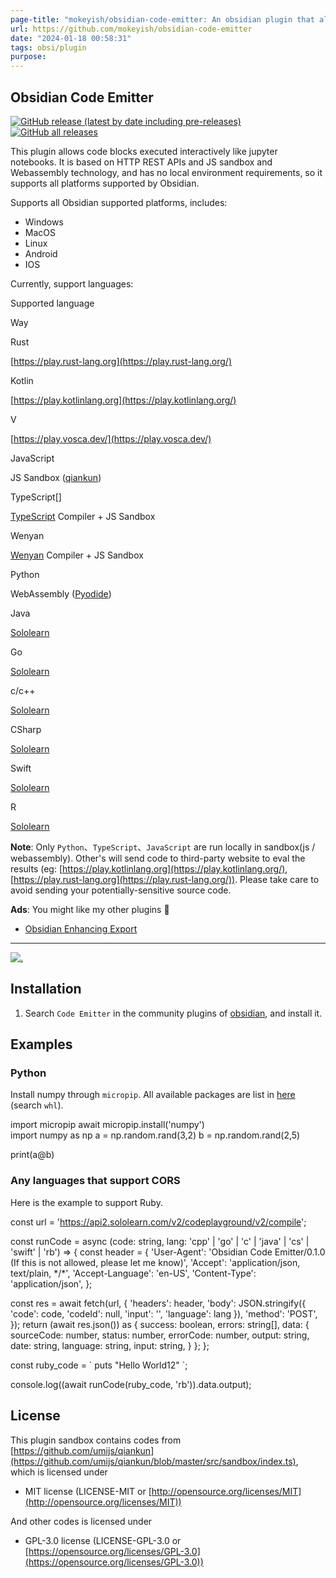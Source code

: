 ```yaml
---
page-title: "mokeyish/obsidian-code-emitter: An obsidian plugin that allows code blocks executed interactively in sandbox like jupyter notebooks. Supported language rust、kotlin、python、Javascript、TypeScript etc."
url: https://github.com/mokeyish/obsidian-code-emitter
date: "2024-01-18 00:58:31"
tags: obsi/plugin
purpose:
---
```


## Obsidian Code Emitter

[![GitHub release (latest by date including pre-releases)](https://camo.githubusercontent.com/130ced0b898fe1e8121c0023b4536894d8048307728412929328807f57b001e1/68747470733a2f2f696d672e736869656c64732e696f2f6769746875622f762f72656c656173652f6d6f6b65796973682f6f6273696469616e2d636f64652d656d69747465723f646973706c61795f6e616d653d74616726696e636c7564655f70726572656c6561736573)](https://camo.githubusercontent.com/130ced0b898fe1e8121c0023b4536894d8048307728412929328807f57b001e1/68747470733a2f2f696d672e736869656c64732e696f2f6769746875622f762f72656c656173652f6d6f6b65796973682f6f6273696469616e2d636f64652d656d69747465723f646973706c61795f6e616d653d74616726696e636c7564655f70726572656c6561736573) [![GitHub all releases](https://camo.githubusercontent.com/ca768c0787086d17449d97d24281348dedb62baf0076ab604af7a31028e7512b/68747470733a2f2f696d672e736869656c64732e696f2f6769746875622f646f776e6c6f6164732f6d6f6b65796973682f6f6273696469616e2d636f64652d656d69747465722f746f74616c3f7374796c653d666c61742d737175617265)](https://camo.githubusercontent.com/ca768c0787086d17449d97d24281348dedb62baf0076ab604af7a31028e7512b/68747470733a2f2f696d672e736869656c64732e696f2f6769746875622f646f776e6c6f6164732f6d6f6b65796973682f6f6273696469616e2d636f64652d656d69747465722f746f74616c3f7374796c653d666c61742d737175617265)

This plugin allows code blocks executed interactively like jupyter notebooks. It is based on HTTP REST APIs and JS sandbox and Webassembly technology, and has no local environment requirements, so it supports all platforms supported by Obsidian.

Supports all Obsidian supported platforms, includes:

-   Windows
-   MacOS
-   Linux
-   Android
-   IOS

Currently, support languages:

Supported language

Way

Rust

[https://play.rust-lang.org](https://play.rust-lang.org/)

Kotlin

[https://play.kotlinlang.org](https://play.kotlinlang.org/)

V

[https://play.vosca.dev/](https://play.vosca.dev/)

JavaScript

JS Sandbox ([qiankun](https://github.com/umijs/qiankun/blob/master/src/sandbox/index.ts))

TypeScript\[\]

[TypeScript](https://www.typescriptlang.org/) Compiler + JS Sandbox

Wenyan

[Wenyan](https://github.com/wenyan-lang/wenyan) Compiler + JS Sandbox

Python

WebAssembly ([Pyodide](https://github.com/pyodide/pyodide))

Java

[Sololearn](https://www.sololearn.com/)

Go

[Sololearn](https://www.sololearn.com/)

c/c++

[Sololearn](https://www.sololearn.com/)

CSharp

[Sololearn](https://www.sololearn.com/)

Swift

[Sololearn](https://www.sololearn.com/)

R

[Sololearn](https://www.sololearn.com/)

**Note**: Only `Python`、`TypeScript`、`JavaScript` are run locally in sandbox(js / webassembly). Other's will send code to third-party website to eval the results (eg: [https://play.kotlinlang.org](https://play.kotlinlang.org/), [https://play.rust-lang.org](https://play.rust-lang.org/)). Please take care to avoid sending your potentially-sensitive source code.

**Ads**: You might like my other plugins 🤪

-   [Obsidian Enhancing Export](https://github.com/mokeyish/obsidian-enhancing-export)

---

[![.](https://github.com/mokeyish/obsidian-code-emitter/raw/master/screenshots/code-emitter.gif)](https://github.com/mokeyish/obsidian-code-emitter/blob/master/screenshots/code-emitter.gif)[](https://github.com/mokeyish/obsidian-code-emitter/blob/master/screenshots/code-emitter.gif)

## Installation

1.  Search `Code Emitter` in the community plugins of [obsidian](https://obsidian.md/), and install it.

## Examples

### Python

Install numpy through `micropip`. All available packages are list in [here](https://github.com/mokeyish/pyodide-dist/find/master) (search `whl`).

import micropip
await micropip.install('numpy')  
import numpy as np
a \= np.random.rand(3,2)
b \= np.random.rand(2,5)

print(a@b)

### Any languages that support CORS

Here is the example to support Ruby.

const url \= 'https://api2.sololearn.com/v2/codeplayground/v2/compile';

const runCode \= async (code: string, lang: 'cpp' | 'go' | 'c' | 'java' | 'cs' | 'swift' | 'rb') \=> {
  const header \= {
    'User-Agent': 'Obsidian Code Emitter/0.1.0 (If this is not allowed, please let me know)',
    'Accept': 'application/json, text/plain, \*/\*',
    'Accept-Language': 'en-US',
    'Content-Type': 'application/json',
  };
		
  const res \= await fetch(url, {
    'headers': header,
    'body': JSON.stringify({
      'code': code,
      'codeId': null,
      'input': '',
      'language': lang
    }),
    'method': 'POST',
  });
  return (await res.json()) as {
    success: boolean,
    errors: string\[\],
    data: {
      sourceCode: number,
      status: number,
      errorCode: number,
      output: string,
      date: string,
      language: string,
      input: string,
    }
  };
};

const ruby\_code \= \`
puts "Hello World12"
\`;

console.log((await runCode(ruby\_code, 'rb')).data.output);

## License

This plugin sandbox contains codes from [https://github.com/umijs/qiankun](https://github.com/umijs/qiankun/blob/master/src/sandbox/index.ts), which is licensed under

-   MIT license (LICENSE-MIT or [http://opensource.org/licenses/MIT](http://opensource.org/licenses/MIT))

And other codes is licensed under

-   GPL-3.0 license (LICENSE-GPL-3.0 or [https://opensource.org/licenses/GPL-3.0](https://opensource.org/licenses/GPL-3.0))